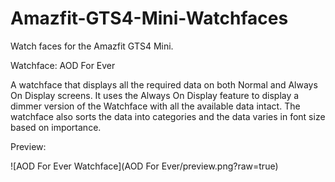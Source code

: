 # Amazfit-GTS4-Mini-Watchfaces
Watch faces for the Amazfit GTS4 Mini. 

Watchface: AOD For Ever

A watchface that displays all the required data on both Normal and Always On Display screens. It uses the Always On Display feature to display a dimmer version of the Watchface with all the available data intact. 
The watchface also sorts the data into categories and the data varies in font size based on importance. 

Preview:

![AOD For Ever Watchface](AOD For Ever/preview.png?raw=true)
